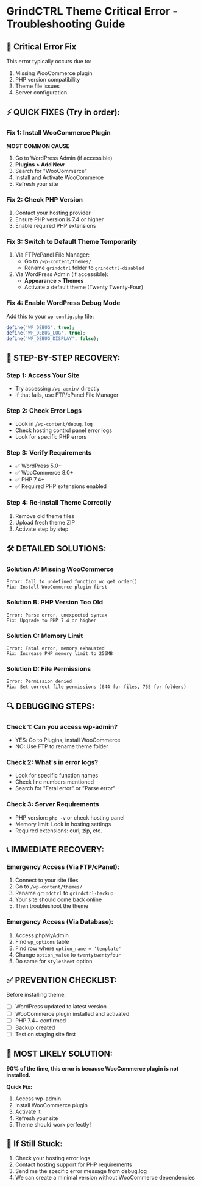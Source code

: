 # GrindCTRL Theme Critical Error - Troubleshooting Guide

## 🚨 Critical Error Fix

This error typically occurs due to:
1. Missing WooCommerce plugin
2. PHP version compatibility
3. Theme file issues
4. Server configuration

## ⚡ QUICK FIXES (Try in order):

### Fix 1: Install WooCommerce Plugin
**MOST COMMON CAUSE**
1. Go to WordPress Admin (if accessible)
2. **Plugins > Add New**
3. Search for "WooCommerce"
4. Install and Activate WooCommerce
5. Refresh your site

### Fix 2: Check PHP Version
1. Contact your hosting provider
2. Ensure PHP version is 7.4 or higher
3. Enable required PHP extensions

### Fix 3: Switch to Default Theme Temporarily
1. Via FTP/cPanel File Manager:
   - Go to `/wp-content/themes/`
   - Rename `grindctrl` folder to `grindctrl-disabled`
2. Via WordPress Admin (if accessible):
   - **Appearance > Themes**
   - Activate a default theme (Twenty Twenty-Four)

### Fix 4: Enable WordPress Debug Mode
Add this to your `wp-config.php` file:
```php
define('WP_DEBUG', true);
define('WP_DEBUG_LOG', true);
define('WP_DEBUG_DISPLAY', false);
```

## 🔧 STEP-BY-STEP RECOVERY:

### Step 1: Access Your Site
- Try accessing `/wp-admin/` directly
- If that fails, use FTP/cPanel File Manager

### Step 2: Check Error Logs
- Look in `/wp-content/debug.log`
- Check hosting control panel error logs
- Look for specific PHP errors

### Step 3: Verify Requirements
- ✅ WordPress 5.0+
- ✅ WooCommerce 8.0+
- ✅ PHP 7.4+
- ✅ Required PHP extensions enabled

### Step 4: Re-install Theme Correctly
1. Remove old theme files
2. Upload fresh theme ZIP
3. Activate step by step

## 🛠️ DETAILED SOLUTIONS:

### Solution A: Missing WooCommerce
```
Error: Call to undefined function wc_get_order()
Fix: Install WooCommerce plugin first
```

### Solution B: PHP Version Too Old
```
Error: Parse error, unexpected syntax
Fix: Upgrade to PHP 7.4 or higher
```

### Solution C: Memory Limit
```
Error: Fatal error, memory exhausted
Fix: Increase PHP memory limit to 256MB
```

### Solution D: File Permissions
```
Error: Permission denied
Fix: Set correct file permissions (644 for files, 755 for folders)
```

## 🔍 DEBUGGING STEPS:

### Check 1: Can you access wp-admin?
- YES: Go to Plugins, install WooCommerce
- NO: Use FTP to rename theme folder

### Check 2: What's in error logs?
- Look for specific function names
- Check line numbers mentioned
- Search for "Fatal error" or "Parse error"

### Check 3: Server Requirements
- PHP version: `php -v` or check hosting panel
- Memory limit: Look in hosting settings
- Required extensions: curl, zip, etc.

## 📞 IMMEDIATE RECOVERY:

### Emergency Access (Via FTP/cPanel):
1. Connect to your site files
2. Go to `/wp-content/themes/`
3. Rename `grindctrl` to `grindctrl-backup`
4. Your site should come back online
5. Then troubleshoot the theme

### Emergency Access (Via Database):
1. Access phpMyAdmin
2. Find `wp_options` table
3. Find row where `option_name = 'template'`
4. Change `option_value` to `twentytwentyfour`
5. Do same for `stylesheet` option

## ✅ PREVENTION CHECKLIST:

Before installing theme:
- [ ] WordPress updated to latest version
- [ ] WooCommerce plugin installed and activated  
- [ ] PHP 7.4+ confirmed
- [ ] Backup created
- [ ] Test on staging site first

## 🎯 MOST LIKELY SOLUTION:

**90% of the time, this error is because WooCommerce plugin is not installed.**

**Quick Fix:**
1. Access wp-admin
2. Install WooCommerce plugin
3. Activate it
4. Refresh your site
5. Theme should work perfectly!

## 📧 If Still Stuck:

1. Check your hosting error logs
2. Contact hosting support for PHP requirements
3. Send me the specific error message from debug.log
4. We can create a minimal version without WooCommerce dependencies